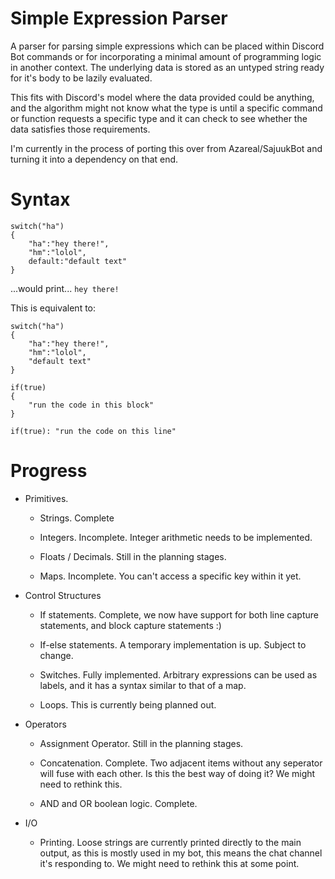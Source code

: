 # Simple Expression Parser

A parser for parsing simple expressions which can be placed within Discord Bot commands or for incorporating a minimal amount of programming logic in another context. The underlying data is stored as an untyped  string ready for it's body to be lazily evaluated.

This fits with Discord's model where the data provided could be anything, and the algorithm might not know what the type is until a specific command or function requests a specific type and it can check to see whether the data satisfies those requirements.

I'm currently in the process of porting this over from Azareal/SajuukBot and turning it into a dependency on that end.

# Syntax
```
switch("ha")
{
	"ha":"hey there!",
	"hm":"lolol",
	default:"default text"
}
```
...would print... `hey there!`

This is equivalent to:

```
switch("ha")
{
	"ha":"hey there!",
	"hm":"lolol",
	"default text"
}

if(true)
{
	"run the code in this block"
}

if(true): "run the code on this line"

```

# Progress

* Primitives.

  * Strings. Complete

  * Integers. Incomplete. Integer arithmetic needs to be implemented.

  * Floats / Decimals. Still in the planning stages.

  * Maps. Incomplete. You can't access a specific key within it yet.

* Control Structures

  * If statements. Complete, we now have support for both line capture statements, and block capture statements :)

  * If-else statements. A temporary implementation is up. Subject to change.

  * Switches. Fully implemented. Arbitrary expressions can be used as labels, and it has a syntax similar to that of a map.

  * Loops. This is currently being planned out.

* Operators

  * Assignment Operator. Still in the planning stages.

  * Concatenation. Complete. Two adjacent items without any seperator will fuse with each other. Is this the best way of doing it? We might need to rethink this.

  * AND and OR boolean logic. Complete.

* I/O

  * Printing. Loose strings are currently printed directly to the main output, as this is mostly used in my bot, this means the chat channel it's responding to. We might need to rethink this at some point.
